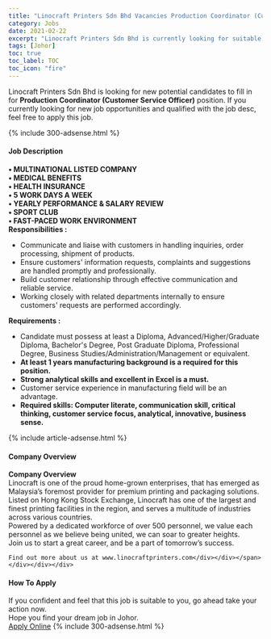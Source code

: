 ```yaml
---
title: "Linocraft Printers Sdn Bhd Vacancies Production Coordinator (Customer Service Officer)" 
category: Jobs 
date: 2021-02-22 
excerpt: "Linocraft Printers Sdn Bhd is currently looking for suitable person to fill in the Production Coordinator (Customer Service Officer) which based in Johor" 
tags: [Johor] 
toc: true 
toc_label: TOC 
toc_icon: "fire" 
--- 
```


<p>Linocraft Printers Sdn Bhd is looking for new potential candidates to fill in for <b>Production Coordinator (Customer Service Officer)</b> position. If you currently looking for new job opportunities and qualified with the job desc, feel free to apply this job.
</p>{% include 300-adsense.html %} 
<div><div><h4>Job Description</h4></div><div><div><span><div><div><strong>&#8226; MULTINATIONAL LISTED COMPANY<br>&#8226; MEDICAL BENEFITS</strong></div><div><strong>&#8226; HEALTH INSURANCE</strong><br><strong>&#8226; 5 WORK DAYS A WEEK<br>&#8226; YEARLY PERFORMANCE &amp; SALARY REVIEW<br>&#8226; SPORT CLUB</strong></div><div><strong>&#8226; FAST-PACED WORK ENVIRONMENT</strong></div><div><strong>Responsibilities :</strong></div><ul><li>Communicate and liaise with customers in handling inquiries, order processing, shipment of products.</li><li>Ensure customers' information requests, complaints and suggestions are handled promptly and professionally.</li><li>Build customer relationship through effective communication and reliable service.</li><li>Working closely with related departments internally to ensure customers' requests are performed accordingly.</li></ul><div><strong>Requirements :</strong></div><ul><li>Candidate must possess at least a Diploma, Advanced/Higher/Graduate Diploma, Bachelor's Degree, Post Graduate Diploma,&#160;Professional Degree, Business Studies/Administration/Management or equivalent.</li><li><b>At least 1 years manufacturing background is a required for this position.</b></li><li><b>Strong analytical skills and excellent in Excel is a must.</b></li><li>Customer service experience in manufacturing field will be an advantage.</li><li><strong>Required skills: Computer literate, communication skill, critical thinking, customer service focus, analytical, innovative, business sense.</strong></li></ul></div></span></div></div></div> 
{% include article-adsense.html %} 
<div><div><h4>Company Overview</h4></div><div><div><span><div><div>
<strong>Company Overview</strong></div>
<div>
<div>
		Linocraft is one of the proud home-grown enterprises, that has emerged as Malaysia&#8217;s foremost provider for premium printing and packaging solutions.</div>
<div>
		Listed on Hong Kong Stock Exchange, Linocraft has one of the largest and finest printing facilities in the region, and serves a multitude of industries across various countries.</div>
<div>
		Powered by a dedicated workforce of over 500 personnel, we value each personnel as we believe being united, we can soar to greater heights.</div>
<div>
		Join us to start a great career, and be a part of tomorrow&#8217;s success.</div>
	
	Find out more about us at www.linocraftprinters.com</div></div></span></div></div></div> 
#### How To Apply 
If you confident and feel that this job is suitable to you, go ahead take your action now. <br/> 
Hope you find your dream job in Johor. <br/> 
<a href="https://www.jobstreet.com.my/en/job/production-coordinator-customer-service-officer-4487931?jobId=jobstreet-my-job-4487931&" class="btn btn--info" target="_blank" rel="nofollow noopenner">Apply Online</a> 
{% include 300-adsense.html %} 